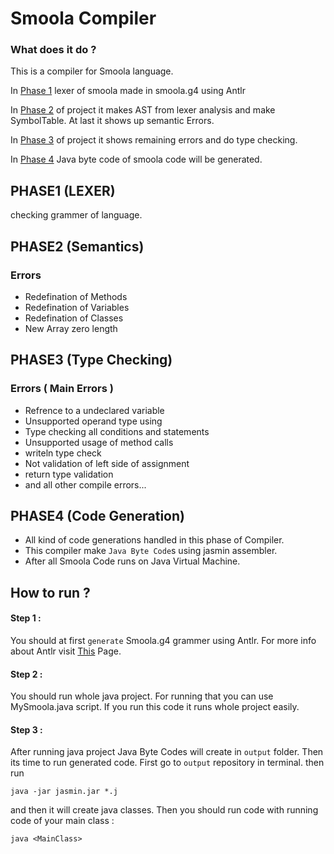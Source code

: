 # Smoola Compiler
### What does it do ? 
This is a compiler for Smoola language.

In [Phase 1](#phase1-lexer) lexer of smoola made in smoola.g4 using Antlr

In [Phase 2](#phase2-semantics) of project it makes AST from lexer analysis and make SymbolTable. At last it shows up semantic Errors.

In [Phase 3](#phase3-type-checking) of project it shows remaining errors and do type checking.

In [Phase 4](#phase4-code-generation) Java byte code of smoola code will be generated.

## PHASE1 (LEXER)
checking grammer of language.

## PHASE2 (Semantics)
### Errors 
* Redefination of Methods 
* Redefination of Variables
* Redefination of Classes
* New Array zero length 

## PHASE3 (Type Checking)
### Errors ( Main Errors ) 
* Refrence to a undeclared variable
* Unsupported operand type using 
* Type checking all conditions and statements
* Unsupported usage of method calls
* writeln type check
* Not validation of left side of assignment
* return type validation
* and all other compile errors...

## PHASE4 (Code Generation)
* All kind of code generations handled in this phase of Compiler.
* This compiler make `Java Byte Code`s using jasmin assembler. 
* After all Smoola Code runs on Java Virtual Machine.

## How to run ? 
#### Step 1 :
You should at first `generate` Smoola.g4 grammer using Antlr. For more info about Antlr visit [This](https://www.antlr.org) Page.
#### Step 2 : 
You should run whole java project. For running that you can use MySmoola.java script. If you run this code it runs whole project easily.
#### Step 3 : 
After running java project Java Byte Codes will create in `output` folder. Then its time to run generated code.
First go to `output` repository in terminal. then run
```
java -jar jasmin.jar *.j
```
and then it will create java classes. Then you should run code with running code of your main class :
```
java <MainClass>
```
